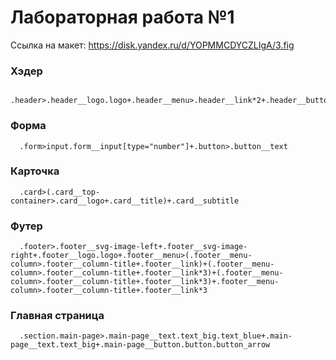 # Лабораторная работа №1
Ссылка на макет: https://disk.yandex.ru/d/YOPMMCDYCZLIgA/3.fig

### Хэдер
```
  .header>.header__logo.logo+.header__menu>.header__link*2+.header__button.button.button_black>.button__text
```

### Форма
```
  .form>input.form__input[type="number"]+.button>.button__text
```

### Карточка
```
  .card>(.card__top-container>.card__logo+.card__title)+.card__subtitle
```

### Футер
```
  .footer>.footer__svg-image-left+.footer__svg-image-right+.footer__logo.logo+.footer__menu>(.footer__menu-column>.footer__column-title+.footer__link)+(.footer__menu-column>.footer__column-title+.footer__link*3)+(.footer__menu-column>.footer__column-title+.footer__link*3)+.footer__menu-column>.footer__column-title+.footer__link*3
```

### Главная страница
```
  .section.main-page>.main-page__text.text_big.text_blue+.main-page__text.text_big+.main-page__button.button.button_arrow
```
